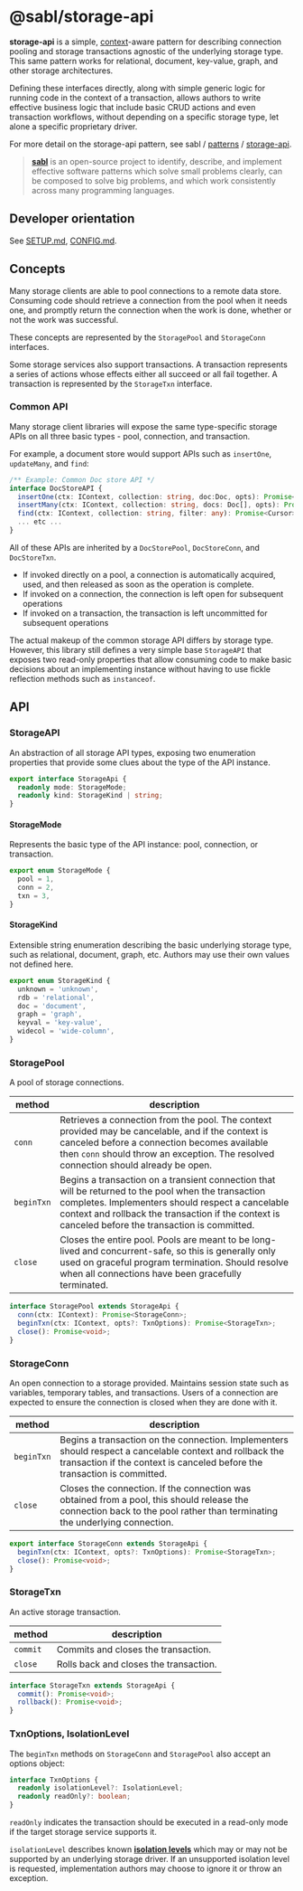 # @sabl/storage-api 

**storage-api** is a simple, [context](https://github.com/libsabl/patterns/blob/main/patterns/context.md)-aware pattern for describing connection pooling and storage transactions agnostic of the underlying storage type. This same pattern works for relational, document, key-value, graph, and other storage architectures. 

Defining these interfaces directly, along with simple generic logic for running code in the context of a transaction, allows authors to write effective business logic that include basic CRUD actions and even transaction workflows, without depending on a specific storage type, let alone a specific proprietary driver.
  
For more detail on the storage-api pattern, see sabl / [patterns](https://github.com/libsabl/patterns#patterns) / [storage-api](https://github.com/libsabl/patterns/blob/main/patterns/storage-api.md).

<!-- BEGIN:REMOVE_FOR_NPM -->
> [**sabl**](https://github.com/libsabl/patterns) is an open-source project to identify, describe, and implement effective software patterns which solve small problems clearly, can be composed to solve big problems, and which work consistently across many programming languages.

## Developer orientation

See [SETUP.md](./docs/SETUP.md), [CONFIG.md](./docs/CONFIG.md).
<!-- END:REMOVE_FOR_NPM -->

## Concepts
 
Many storage clients are able to pool connections to a remote data store. Consuming code should retrieve a connection from the pool when it needs one, and promptly return the connection when the work is done, whether or not the work was successful.

These concepts are represented by the `StoragePool` and `StorageConn` interfaces.

Some storage services also support transactions. A transaction represents a series of actions whose effects either all succeed or all fail together. A transaction is represented by the `StorageTxn` interface.

### Common API

Many storage client libraries will expose the same type-specific storage APIs on all three basic types - pool, connection, and transaction.

For example, a document store would support APIs such as `insertOne`, `updateMany`, and `find`:

```ts
/** Example: Common Doc store API */
interface DocStoreAPI {
  insertOne(ctx: IContext, collection: string, doc:Doc, opts): Promise<void>;
  insertMany(ctx: IContext, collection: string, docs: Doc[], opts): Promise<void>;
  find(ctx: IContext, collection: string, filter: any): Promise<Cursor>;
  ... etc ...
}
```

All of these APIs are inherited by a `DocStorePool`, `DocStoreConn`, and `DocStoreTxn`. 
- If invoked directly on a pool, a connection is automatically acquired, used, and then released as soon as the operation is complete. 
- If invoked on a connection, the connection is left open for subsequent operations
- If invoked on a transaction, the transaction is left uncommitted for subsequent operations

The actual makeup of the common storage API differs by storage type. However, this library still defines a very simple base `StorageAPI` that exposes two read-only properties that allow consuming code to make basic decisions about an implementing instance without having to use fickle reflection methods such as `instanceof`. 

## API

### StorageAPI

An abstraction of all storage API types, exposing two enumeration properties that provide some clues about the type of the API instance.

```ts
export interface StorageApi {
  readonly mode: StorageMode;
  readonly kind: StorageKind | string;
}
```

#### StorageMode

Represents the basic type of the API instance: pool, connection, or transaction.

```ts
export enum StorageMode {
  pool = 1,
  conn = 2,
  txn = 3,
}
```

#### StorageKind

Extensible string enumeration describing the basic underlying storage type, such as relational, document, graph, etc. Authors may use their own values not defined here.

```ts
export enum StorageKind {
  unknown = 'unknown',
  rdb = 'relational',
  doc = 'document',
  graph = 'graph',
  keyval = 'key-value',
  widecol = 'wide-column',
}
```

### StoragePool

A pool of storage connections.

|method|description|
|-|-|
|`conn`|Retrieves a connection from the pool. The context provided may be cancelable, and if the context is canceled before a connection becomes available then `conn` should throw an exception. The resolved connection should already be open.|
|`beginTxn`|Begins a transaction on a transient connection that will be returned to the pool when the transaction completes. Implementers should respect a cancelable context and rollback the transaction if the context is canceled before the transaction is committed.|
|`close`|Closes the entire pool. Pools are meant to be long-lived and concurrent-safe, so this is generally only used on graceful program termination. Should resolve when all connections have been gracefully terminated.|

```ts
interface StoragePool extends StorageApi { 
  conn(ctx: IContext): Promise<StorageConn>; 
  beginTxn(ctx: IContext, opts?: TxnOptions): Promise<StorageTxn>;
  close(): Promise<void>;
}
```

### StorageConn

An open connection to a storage provided. Maintains session state such as variables, temporary tables, and transactions. Users of a connection are expected to ensure the connection is closed when they are done with it.

|method|description|
|-|-| 
|`beginTxn`|Begins a transaction on the connection. Implementers should respect a cancelable context and rollback the transaction if the context is canceled before the transaction is committed.|
|`close`|Closes the connection. If the connection was obtained from a pool, this should release the connection back to the pool rather than terminating the underlying connection.|

```ts
export interface StorageConn extends StorageApi {
  beginTxn(ctx: IContext, opts?: TxnOptions): Promise<StorageTxn>;
  close(): Promise<void>;
}
```

### StorageTxn

An active storage transaction.

|method|description|
|-|-| 
|`commit`|Commits and closes the transaction.|
|`close`|Rolls back and closes the transaction.|

```ts
interface StorageTxn extends StorageApi {
  commit(): Promise<void>;
  rollback(): Promise<void>;
}
```

### TxnOptions, IsolationLevel

The `beginTxn` methods on `StorageConn` and `StoragePool` also accept an options object:

```ts
interface TxnOptions {
  readonly isolationLevel?: IsolationLevel;
  readonly readOnly?: boolean;
}
```

`readOnly` indicates the transaction should be executed in a read-only mode if the target storage service supports it.

`isolationLevel` describes known [**isolation levels**](https://en.wikipedia.org/wiki/Isolation_(database_systems)#Isolation_levels) which may or may not be supported by an underlying storage driver. If an unsupported isolation level is requested, implementation authors may choose to ignore it or throw an exception.
